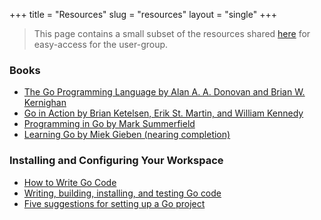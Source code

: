 +++
title = "Resources"
slug = "resources"
layout = "single"
+++

> This page contains a small subset of the resources shared [here](https://dave.cheney.net/resources-for-new-go-programmers)
> for easy-access for the user-group.

### Books

* [The Go Programming Language by Alan A. A. Donovan and Brian W. Kernighan](http://www.gopl.io/)
* [Go in Action by Brian Ketelsen, Erik St. Martin, and William Kennedy](https://www.manning.com/books/go-in-action)
* [Programming in Go by Mark Summerfield](http://www.qtrac.eu/gobook.html)
* [Learning Go by Miek Gieben (nearing completion)](https://miek.nl/downloads/2015/go.pdf)

### Installing and Configuring Your Workspace

* [How to Write Go Code](https://golang.org/doc/code.html)
* [Writing, building, installing, and testing Go code](https://www.youtube.com/watch?v=XCsL89YtqCs)
* [Five suggestions for setting up a Go project](https://dave.cheney.net/2014/12/01/five-suggestions-for-setting-up-a-go-project)
